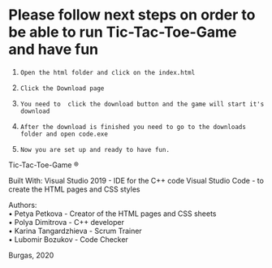 # Please follow next steps on order to be able to run Tic-Tac-Toe-Game and have fun

 


1.     Open the html folder and click on the index.html

2.     Click the Download page 

3.     You need to  click the download button and the game will start it's download

4.     After the download is finished you need to go to the downloads folder and open code.exe

5.     Now you are set up and ready to have fun.



Tic-Tac-Toe-Game ®

Built With:
Visual Studio 2019 - IDE for the C++ code
Visual Studio Code - to create the HTML pages and CSS styles


Authors: <br>
• Petya Petkova - Creator of the HTML pages and CSS sheets <br>
• Polya Dimitrova - C++ developer <br>
• Karina Tangardzhieva - Scrum Trainer <br>
• Lubomir Bozukov - Code Checker <br>

Burgas, 2020
